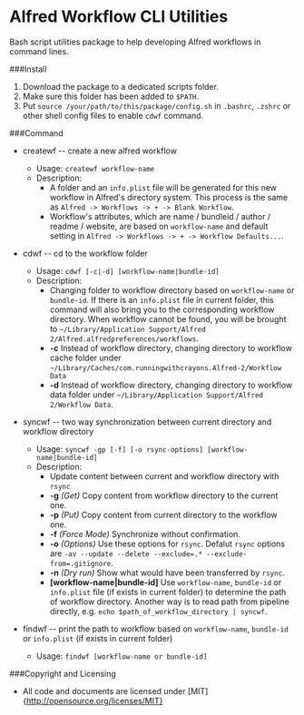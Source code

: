 # Alfred Workflow CLI Utilities

Bash script utilities package to help developing Alfred workflows in command lines.


###Install
1. Download the package to a dedicated scripts folder. 
2. Make sure this folder has been added to `$PATH`.
3. Put `source /your/path/to/this/package/config.sh` in `.bashrc`, `.zshrc` or other shell config files to enable `cdwf` command.

###Command
* createwf -- create a new alfred workflow
	* Usage: `createwf workflow-name`
	* Description: 
		* A folder and an `info.plist` file will be generated for this new workflow in Alfred's directory system. This process is the same as `Alfred -> Workflows -> + -> Blank Workflow`.
		* Workflow's attributes, which are name / bundleid / author / readme / website, are based on `workflow-name` and default setting in `Alfred -> Workflows -> + -> Workflow Defaults...`.
		
* cdwf -- cd to the workflow folder
	* Usage: `cdwf [-c|-d] [workflow-name|bundle-id]`
	* Description: 
		* Changing folder to workflow directory based on `workflow-name` or `bundle-id`. If there is an `info.plist` file in current folder, this command will also bring you to the corresponding workflow directory. When workflow cannot be found, you will be brought to `~/Library/Application Support/Alfred 2/Alfred.alfredpreferences/workflows`.
		* **-c** Instead of workflow directory, changing directory to workflow cache folder under `~/Library/Caches/com.runningwithcrayons.Alfred-2/Workflow Data`
		* **-d** Instead of workflow directory, changing directory to workflow data folder under `~/Library/Application Support/Alfred 2/Workflow Data`.
		
* syncwf -- two way synchronization between current directory and workflow directory
	* Usage: `syncwf -gp [-f] [-o rsync-options] [workflow-name|bundle-id]`
	* Description: 
		* Update content between current and workflow directory with `rsync`
		* **-g** _(Get)_ Copy content from workflow directory to the current one.
		* **-p** _(Put)_ Copy content from current directory to the workflow one.
		* **-f** _(Force Mode)_ Synchronize without confirmation.
		* **-o** _(Options)_ Use these options for `rsync`. Defalut `rsync` options  are `-av --update --delete --exclude=.* --exclude-from=.gitignore`.
		* **-n** _(Dry run)_ Show what would have been transferred by `rsync`.
		* **[workflow-name|bundle-id]** Use `workflow-name`, `bundle-id` or `info.plist` file (if exists in current folder) to determine the path of workflow directory. Another way is to read path from pipeline directly, e.g. `echo $path_of_workflow_directory | syncwf`.
		
* findwf -- print the path to workflow based on `workflow-name`, `bundle-id` or `info.plist` (if exists in current folder)
	* Usage: `findwf [workflow-name or bundle-id]` 

###Copyright and Licensing

* All code and documents are licensed under [MIT]{http://opensource.org/licenses/MIT}
